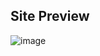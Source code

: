 ## Site Preview 

![image](https://github.com/user-attachments/assets/27f06240-44ec-4968-8944-706c8b01c3ec)
